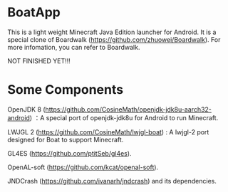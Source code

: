 # BoatApp

This is a light weight Minecraft Java Edition launcher for Android. It is a special clone of Boardwalk (https://github.com/zhuowei/Boardwalk). For more infomation, you can refer to Boardwalk.

NOT FINISHED YET!!!

# Some Components
  OpenJDK 8 (https://github.com/CosineMath/openjdk-jdk8u-aarch32-android) ：A special port of openjdk-jdk8u for Android to run Minecraft. 
  
  LWJGL 2 (https://github.com/CosineMath/lwjgl-boat) : A lwjgl-2 port designed for Boat to support Minecraft.
  
  GL4ES (https://github.com/ptitSeb/gl4es).
  
  OpenAL-soft (https://github.com/kcat/openal-soft).
  
  JNDCrash (https://github.com/ivanarh/jndcrash) and its dependencies.
